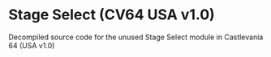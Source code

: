 # Stage Select (CV64 USA v1.0)

Decompiled source code for the unused Stage Select module in Castlevania 64 (USA v1.0)